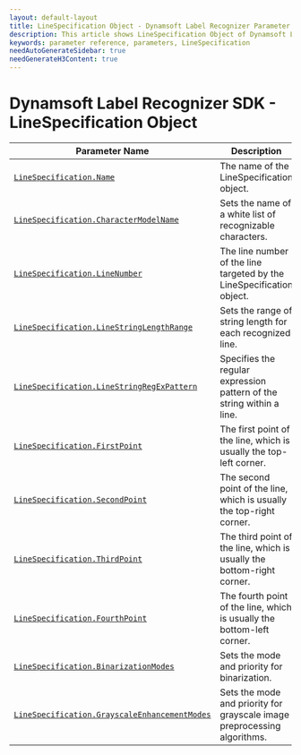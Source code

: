 ```yaml
---
layout: default-layout
title: LineSpecification Object - Dynamsoft Label Recognizer Parameter Reference 
description: This article shows LineSpecification Object of Dynamsoft Label Recognizer.
keywords: parameter reference, parameters, LineSpecification
needAutoGenerateSidebar: true
needGenerateH3Content: true
---
```



# Dynamsoft Label Recognizer SDK - LineSpecification Object

 | Parameter Name | Description |
 | -------------- | ----------- | 
 | [`LineSpecification.Name`](parameter-control.md#name) | The name of the LineSpecification object. |
 | [`LineSpecification.CharacterModelName`](parameter-control.md#charactermodelname) | Sets the name of a white list of recognizable characters. |
 | [`LineSpecification.LineNumber`](parameter-control.md#linenumber) | The line number of the line targeted by the LineSpecification object. |
 | [`LineSpecification.LineStringLengthRange`](parameter-control.md#linestringlengthrange) | Sets the range of string length for each recognized line. |
 | [`LineSpecification.LineStringRegExPattern`](parameter-control.md#linestringregexpattern) | Specifies the regular expression pattern of the string within a line. |
 | [`LineSpecification.FirstPoint`](parameter-control.md#firstpoint) | The first point of the line, which is usually the top-left corner. |
 | [`LineSpecification.SecondPoint`](parameter-control.md#secondpoint) | The second point of the line, which is usually the top-right corner. |
 | [`LineSpecification.ThirdPoint`](parameter-control.md#thirdpoint) | The third point of the line, which is usually the bottom-right corner. |
 | [`LineSpecification.FourthPoint`](parameter-control.md#fourthpoint) | The fourth point of the line, which is usually the bottom-left  corner. |
 | [`LineSpecification.BinarizationModes`](parameter-control.md#binarizationmodes) | 	Sets the mode and priority for binarization. |
 | [`LineSpecification.GrayscaleEnhancementModes`](parameter-control.md#grayscaleenhancementmodes) | Sets the mode and priority for grayscale image preprocessing algorithms. |